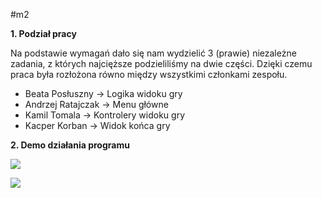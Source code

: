 #m2

**1. Podział pracy**

Na podstawie wymagań dało się nam wydzielić 3 (prawie) niezależne zadania, z których najcięższe podzieliliśmy na dwie części. Dzięki czemu praca była rozłożona równo między wszystkimi członkami zespołu.

* Beata Posłuszny -> Logika widoku gry
* Andrzej Ratajczak -> Menu główne
* Kamil Tomala -> Kontrolery widoku gry
* Kacper Korban -> Widok końca gry

**2. Demo działania programu**

![](/home/kpi/Projects/tuwpisznazwe/m2/GameWon.gif) 

![](/home/kpi/Projects/tuwpisznazwe/m2/GameLost.gif) 